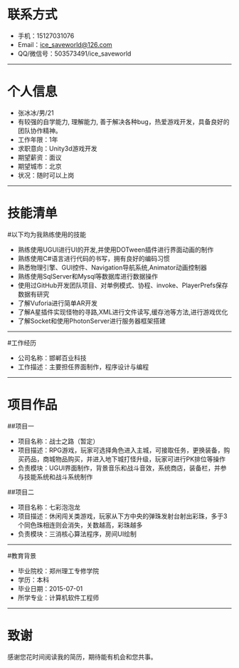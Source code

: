 # 联系方式

- 手机：15127031076
- Email：ice_saveworld@126.com
- QQ/微信号：503573491/ice_saveworld

---

# 个人信息

 - 张冰冰/男/21
 - 有较强的自学能力, 理解能力, 善于解决各种bug，热爱游戏开发，具备良好的团队协作精神。
 - 工作年限：1年
 - 求职意向：Unity3d游戏开发
 - 期望薪资：面议
 - 期望城市：北京
 - 状况：随时可以上岗

 ---

# 技能清单

#以下均为我熟练使用的技能

- 熟练使用UGUI进行UI的开发,并使用DOTween插件进行界面动画的制作
- 熟练使用C#语言进行代码的书写，拥有良好的编码习惯
- 熟悉物理引擎、GUI控件、Navigation导航系统,Animator动画控制器
- 熟练使用SqlServer和Mysql等数据库进行数据操作
- 使用过GitHub开发团队项目、对单例模式、协程、invoke、PlayerPrefs保存数据有研究
- 了解Vuforia进行简单AR开发
- 了解A星插件实现怪物的寻路,XML进行文件读写,缓存池等方法,进行游戏优化
- 了解Socket和使用PhotonServer进行服务器框架搭建

---

#工作经历
- 公司名称：邯郸百业科技
- 工作描述：主要担任界面制作，程序设计与编程

---

# 项目作品

##项目一
- 项目名称：战士之路（暂定）
- 项目描述：RPG游戏，玩家可选择角色进入主城，可接取任务，更换装备，购买药品，商城物品购买，并进入地下城打怪升级，玩家可进行PK排位等操作
- 负责模块：UGUI界面制作，背景音乐和战斗音效，系统商店，装备栏，并参与技能系统和战斗系统制作

##项目二
- 项目名称：七彩泡泡龙
- 项目描述：休闲闯关类游戏，玩家从下方中央的弹珠发射台射出彩珠，多于3个同色珠相连则会消失，关数越高，彩珠越多
- 负责模块：三消核心算法程序，房间UI绘制


---

#教育背景

- 毕业院校：郑州理工专修学院
- 学历：本科
- 毕业日期：2015-07-01
- 所学专业：计算机软件工程师

---

# 致谢
感谢您花时间阅读我的简历，期待能有机会和您共事。
